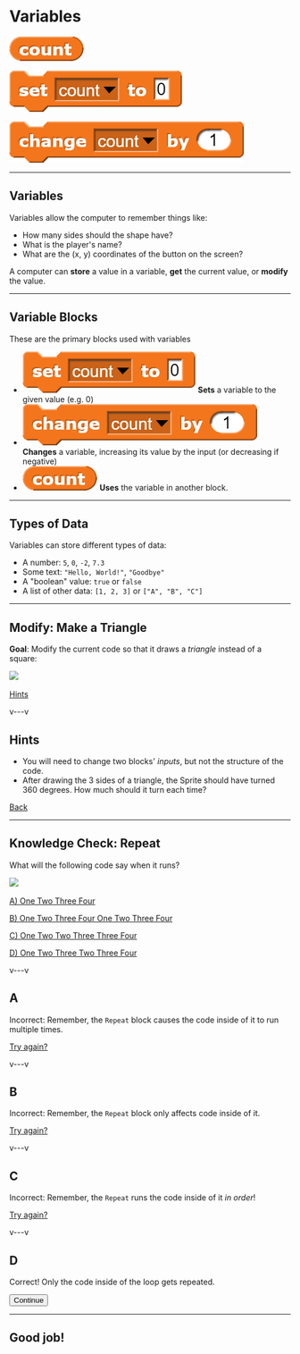 # Variables

![](img/get.png)

![](img/set.png)

![](img/change.png)

<!--
Notes:
- Draw a square manually, show challenge with resizing
- Repeat slide
- Show how to make a repeat square
- Visible step to show how it works
- Modify task to triangle
- Show code after repeat
- Quiz
-->

---
## Variables

Variables allow the computer to remember things like:

* How many sides should the shape have?
* What is the player's name?
* What are the (x, y) coordinates of the button on the screen?

A computer can **store** a value in a variable, **get** the current value, or **modify** the value.

---
## Variable Blocks

These are the primary blocks used with variables

* ![](img/set.png) **Sets** a variable to the given value (e.g. 0)
* ![](img/change.png) **Changes** a variable, increasing its value by the input (or decreasing if negative)
* ![](img/get.png) **Uses** the variable in another block.

---
## Types of Data

Variables can store different types of data:

* A number: `5`, `0`, `-2`, `7.3`
* Some text: `"Hello, World!"`, `"Goodbye"`
* A "boolean" value: `true` or `false`
* A list of other data: `[1, 2, 3]` or `["A", "B", "C"]`


---
<!-- .slide: id="triangle" -->
## Modify: Make a Triangle

**Goal**: Modify the current code so that it draws a *triangle* instead of a square:

![](img/triangle.png)

<div class="quiz">

[Hints](#/triangle-hint)

</div>

v---v
<!-- .slide: id="triangle-hint" -->
## Hints

* You will need to change two blocks' *inputs*, but not the structure of the code.
* After drawing the 3 sides of a triangle, the Sprite should have turned 360 degrees. How much should it turn each time?

[Back](#/triangle)




---
<!-- .slide: id="q1" -->
## Knowledge Check: Repeat
What will the following code say when it runs?

<div class="container">

<div class="col">

![](img/q1.png)

</div>

<div class="col quiz">

[A) One Two Three Four](#/a)

[B) One Two Three Four One Two Three Four](#/b)

[C) One Two Two Three Three Four](#/c)

[D) One Two Three Two Three Four](#/d)

</div>
</div>

v---v
<!-- .slide: id="a" -->
## A

Incorrect: Remember, the `Repeat` block causes the code inside of it to run multiple times.

[Try again?](#/q1)

v---v
<!-- .slide: id="b" -->
## B

Incorrect: Remember, the `Repeat` block only affects code inside of it.

[Try again?](#/q1)

v---v
<!-- .slide: id="c" -->
## C

Incorrect: Remember, the `Repeat` runs the code inside of it *in order*!

[Try again?](#/q1)

v---v
<!-- .slide: id="d" data-background-color="#3333aa" -->
## D

Correct! Only the code inside of the loop gets repeated.

<button class="navigate-right btn btn-success">Continue</button>


---
<!-- .slide: id="q1-finished" data-state="q-finished" -->
## Good job!